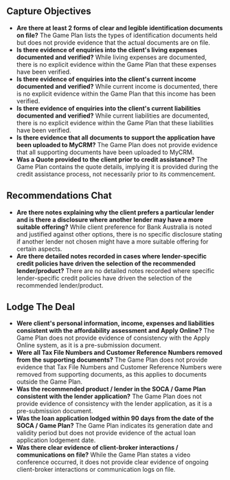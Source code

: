 ## Capture Objectives

*   **Are there at least 2 forms of clear and legible identification documents on file?** The Game Plan lists the types of identification documents held but does not provide evidence that the actual documents are on file.
*   **Is there evidence of enquiries into the client's living expenses documented and verified?** While living expenses are documented, there is no explicit evidence within the Game Plan that these expenses have been verified.
*   **Is there evidence of enquiries into the client's current income documented and verified?** While current income is documented, there is no explicit evidence within the Game Plan that this income has been verified.
*   **Is there evidence of enquiries into the client's current liabilities documented and verified?** While current liabilities are documented, there is no explicit evidence within the Game Plan that these liabilities have been verified.
*   **Is there evidence that all documents to support the application have been uploaded to MyCRM?** The Game Plan does not provide evidence that all supporting documents have been uploaded to MyCRM.
*   **Was a Quote provided to the client prior to credit assistance?** The Game Plan contains the quote details, implying it is provided during the credit assistance process, not necessarily prior to its commencement.

## Recommendations Chat

*   **Are there notes explaining why the client prefers a particular lender and is there a disclosure where another lender may have a more suitable offering?** While client preference for Bank Australia is noted and justified against other options, there is no specific disclosure stating if another lender not chosen might have a more suitable offering for certain aspects.
*   **Are there detailed notes recorded in cases where lender-specific credit policies have driven the selection of the recommended lender/product?** There are no detailed notes recorded where specific lender-specific credit policies have driven the selection of the recommended lender/product.

## Lodge The Deal

*   **Were client's personal information, income, expenses and liabilities consistent with the affordability assessment and Apply Online?** The Game Plan does not provide evidence of consistency with the Apply Online system, as it is a pre-submission document.
*   **Were all Tax File Numbers and Customer Reference Numbers removed from the supporting documents?** The Game Plan does not provide evidence that Tax File Numbers and Customer Reference Numbers were removed from supporting documents, as this applies to documents outside the Game Plan.
*   **Was the recommended product / lender in the SOCA / Game Plan consistent with the lender application?** The Game Plan does not provide evidence of consistency with the lender application, as it is a pre-submission document.
*   **Was the loan application lodged within 90 days from the date of the SOCA / Game Plan?** The Game Plan indicates its generation date and validity period but does not provide evidence of the actual loan application lodgement date.
*   **Was there clear evidence of client-broker interactions / communications on file?** While the Game Plan states a video conference occurred, it does not provide clear evidence of ongoing client-broker interactions or communication logs on file.